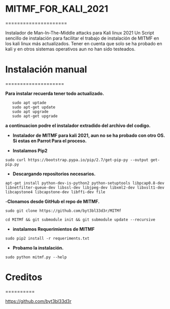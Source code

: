 # MITMF_FOR_KALI_2021
=====================

Instalador de Man-In-The-Middle attacks para Kali linux 2021
Un Script sencillo de instalación para facilitar el trabajo de instalación de MITMF en los kali linux más actualizados.
Tener en cuenta que solo se ha probado en kali y en otros sistemas operativos aun no han sido testeados.

# Instalación manual
====================

**Para instalar recuerda tener todo actualizado.**
```
   sudo apt uptade
   sudo apt-get update
   sudo apt upgrade
   sudo apt-get upgrade 
```


**a continuacion podre el instalador extradido del archivo del codigo.**

- **Instalador de MITMF para kali 2021, aun no se ha probado con otro OS. Si estas en Parrot Para el proceso.**

- **Instalamos Pip2**

````
sudo curl https://bootstrap.pypa.io/pip/2.7/get-pip-py --output get-pip.py
`````
- **Descargando repositorios necesarios.**

````
apt-get install python-dev-is-python2 python-setuptools libpcap0.8-dev libnetfilter-queue-dev libssl-dev libjpeg-dev libxml2-dev libxslt1-dev libcapstone4 libcapstone-dev libffi-dev file
`````


-**Clonamos desde GitHub el repo de MITMF.**

```` 
sudo git clone https://github.com/byt3bl33d3r/MITMf
`````

```` 
cd MITMf && git submodule init && git submodule update --recursive
`````
- **instalamos Requerimientos de MITMF**

````
sudo pip2 install -r requeriments.txt
`````
- **Probamo la instalación.**

````
sudo python mitmf.py --help
`````

# Creditos
==========

https://github.com/byt3bl33d3r
